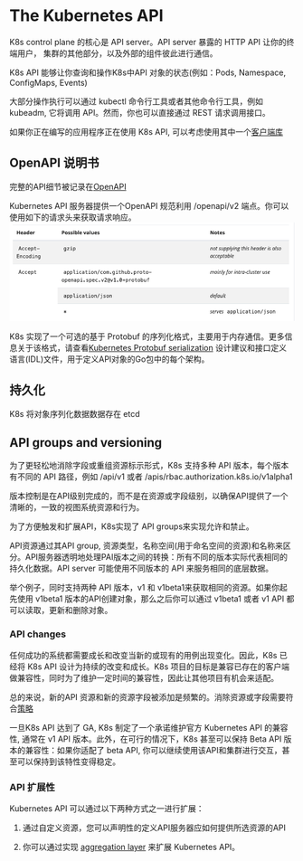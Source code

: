 # The Kubernetes API
K8s control plane 的核心是 API server。API server 暴露的 HTTP API 让你的终端用户， 集群的其他部分，以及外部的组件彼此进行通信。

K8s API 能够让你查询和操作K8s中API 对象的状态(例如：Pods, Namespace, ConfigMaps, Events)

大部分操作执行可以通过 kubectl 命令行工具或者其他命令行工具，例如 kubeadm, 它将调用 API。然而，你也可以直接通过 REST 请求调用接口。

如果你正在编写的应用程序正在使用 K8s API, 可以考虑使用其中一个[客户端库](https://kubernetes.io/docs/reference/using-api/client-libraries/)


## OpenAPI 说明书
完整的API细节被记录在[OpenAPI](https://www.openapis.org/)

Kubernetes API 服务器提供一个OpenAPI 规范利用 /openapi/v2 端点。你可以使用如下的请求头来获取请求响应。
![](../../images/k8s_api-request_header.png)

K8s 实现了一个可选的基于 Protobuf 的序列化格式，主要用于内存通信。更多信息关于该格式，请查看[Kubernetes Protobuf serialization](https://github.com/kubernetes/community/blob/master/contributors/design-proposals/api-machinery/protobuf.md) 设计建议和接口定义语言(IDL)文件，用于定义API对象的Go包中的每个架构。

## 持久化
K8s 将对象序列化数据数据存在 etcd

## API groups and versioning
为了更轻松地消除字段或重组资源标示形式，K8s 支持多种 API 版本，每个版本有不同的 API 路径，例如 /api/v1 或者 /apis/rbac.authorization.k8s.io/v1alpha1

版本控制是在API级别完成的，而不是在资源或字段级别，以确保API提供了一个清晰的，一致的视图系统资源和行为。

为了方便触发和扩展API，K8s实现了 API groups来实现允许和禁止。

API资源通过其API group, 资源类型，名称空间(用于命名空间的资源)和名称来区分。API服务器透明地处理PAI版本之间的转换：所有不同的版本实际代表相同的持久化数据。API server 可能使用不同版本的 API 来服务相同的底层数据。

举个例子，同时支持两种 API 版本，v1 和 v1beta1来获取相同的资源。如果你起先使用 v1beta1 版本的API创建对象，那么之后你可以通过 v1beta1 或者 v1 API 都可以读取，更新和删除对象。

### API changes
任何成功的系统都需要成长和改变当新的或现有的用例出现变化。因此，K8s 已经将 K8s API 设计为持续的改变和成长。K8s 项目的目标是兼容已存在的客户端做兼容性，同时为了维护一定时间的兼容性，因此让其他项目有机会来适配。

总的来说，新的API 资源和新的资源字段被添加是频繁的。消除资源或字段需要符合[策略](https://kubernetes.io/docs/reference/using-api/deprecation-policy/)

一旦K8s API 达到了 GA, K8s 制定了一个承诺维护官方 Kubernetes API 的兼容性, 通常在 v1 API 版本。此外，在可行的情况下，K8s 甚至可以保持 Beta API 版本的兼容性：如果你适配了 beta API, 你可以继续使用该API和集群进行交互，甚至可以保持到该特性变得稳定。

### API 扩展性
Kubernetes API 可以通过以下两种方式之一进行扩展：
1. 通过自定义资源，您可以声明性的定义API服务器应如何提供所选资源的API

2. 你可以通过实现 [aggregation layer](https://kubernetes.io/docs/concepts/extend-kubernetes/api-extension/apiserver-aggregation/) 来扩展 Kubernetes API。
